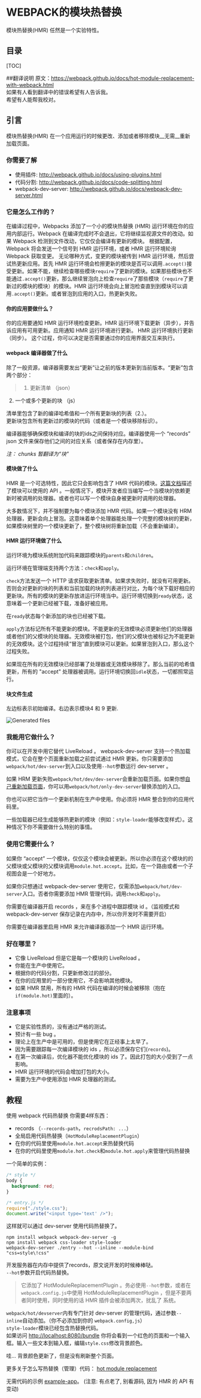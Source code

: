 # WEBPACK的模块热替换
模块热替换(HMR) 任然是一个实验特性。  

## 目录
[TOC]

##翻译说明
原文：<https://webpack.github.io/docs/hot-module-replacement-with-webpack.html>  
如果有人看到翻译中的错误希望有人告诉我。  
希望有人能帮我校对。  

## 引言
模块热替换(HMR) 在一个应用运行的时候更改、添加或者移除模块__无需__重新加载页面。

### 你需要了解
- 使用插件: <http://webpack.github.io/docs/using-plugins.html>
- 代码分割: <http://webpack.github.io/docs/code-splitting.html>
- webpack-dev-server: <http://webpack.github.io/docs/webpack-dev-server.html>

### 它是怎么工作的？
在编译过程中，Webpacks 添加了一个小的模块热替换 (HMR) 运行环境在你的应用内部运行。Webpack 在编译完成时不会退出，它将继续监视源文件的改动。如果 Webpack 检测到文件改动，它仅仅会编译有更新的模块。 根据配置，Webpack 将会发送一个信号到 HMR 运行环境，或者 HMR 运行环境轮询 Webpack 获取变更。 无论哪种方式，变更的模块被传到 HMR 运行环境，然后尝试热更新应用。首先 HMR 运行环境会检擦更新的模块是否可以调用`.accept()`接受更新。如果不能，继续检查哪些模块`require`了更新的模块。如果那些模块也不能通过`.accept()`更新，那么继续冒泡向上检查`require`了那些模块（`require`了更新过的模块的模块）的模块。HMR 运行环境会向上冒泡检查直到到模块可以调用`.accept()`更新。或者冒泡到应用的入口，热更新失败。

#### 你的应用要做什么？
你的应用要通知 HMR 运行环境检查更新。HMR 运行环境下载更新（异步），并告诉应用有可用更新。应用通知 HMR 运行环境进行更新。 HMR 运行环境执行更新（同步）。 这个过程，你可以决定是否需要通过你的应用界面交互来执行。  


#### webpack 编译器做了什么
除了一般资源，编译器需要发出“更新”让之前的版本更新到当前版本。“更新”包含两个部分：  
>1. 更新清单 （json）  
2. 一个或多个更新的块 （js）    

清单里包含了新的编译哈希值和一个所有更新块的列表（2.）。  
更新块包含所有更新过的模块的代码（或者是一个模块移除标识）。  

编译器能够确保模块和编译的块的ids之间保持对应。编译器使用一个 “records” json 文件来保存他们之间的对应关系（或者保存在内存里）。

_注： chunks 暂翻译为“块”_

#### 模块做了什么  
HMR 是一个可选特性，因此它只会影响包含了 HMR 代码的模块。[这篇文档](https://webpack.github.io/docs/)描述了模块可以使用的 API 。一般情况下，模块开发者应当编写一个当模块的依赖更新时被调用的处理器。或者也可以写一个模块自身被更新时调用的处理器。  

大多数情况下，并不强制要为每个模块添加 HMR 代码。如果一个模块没有 HRM 处理器，更新会向上冒泡。这意味着单个处理器能处理一个完整的模块树的更新，如果模块树里的一个模块更新了，整个模块树将重新加载（不会重新编译）。  

#### HMR 运行环境做了什么
运行环境为模块系统附加代码来跟踪模块的`parents`和`children`。  

运行环境在管理端支持两个方法：`check`和`apply`。

`check`方法发送一个 HTTP 请求获取更新清单。如果求失败时，就没有可用更新。否则会对更新的块的列表和当前加载的块的列表进行对比，为每个块下载好相应的更新块。所有的模块的更新存放进运行环境当中。运行环境切换到`ready`状态，这意味着一个更新已经被下载，准备好被应用。

在`ready`状态每个新添加的块也已经被下载。

`apply`方法标记所有不能更新的模块。不能更新的无效模块必须更新他们的处理器或者他们的父模块的处理器。无效模块被打包，他们的父模块也被标记为不能更新的无效模块。这个过程持续“冒泡”直到模块可以更新。如果冒泡到入口，那么这个过程失败。  

如果现在所有的无效模块已经部署了处理器或无效模块移除了。那么当前的哈希值更新，所有的 "accept" 处理器被调用。运行环境切换回`idle`状态，一切都照常运行。  

#### 块文件生成

左边标表示初始编译。右边表示模块4 和 9 更新.

![Generated files](http://webpack.github.io/assets/HMR.svg)

### 我能用它做什么？
你可以在开发中用它替代 LiveReload 。 webpack-dev-server 支持一个热加载模式，它会在整个页面重新加载之前尝试通过 HMR 更新。你只需要添加`webpack/hot/dev-server`到入口以及使用`--hot`参数运行 dev-server 。 

如果 HRM 更新失败`webpack/hot/dev/dev-server`会重新加载页面。如果你想[自己重新加载页面](https://github.com/webpack/webpack/issues/418)，你可以用`webpack/hot/only-dev-server`替换添加的入口。

你也可以把它当作一个更新机制在生产中使用。你必须将 HMR 整合到你的应用代码里。

一些加载器已经生成能够热更新的模块（例如：`style-loader`能够改变样式）。这种情况下你不需要做什么特别的事情。

### 使用它需要什么？
如果你 “accept” 一个模块，仅仅这个模块会被更新。所以你必须在这个模块的的父模块或父模块的父模块调用`module.hot.accept`。比如，在一个路由或者一个子视图会是一个好地方。

如果你只想通过 webpack-dev-server 使用它，仅需添加`webpack/hot/dev-server`入口。否者你需要添加 HMR 管理代码，调用`check`和`apply`。

你需要在编译器开启 records ，来在多个进程中跟踪模块 id 。（监视模式和 webpack-dev-server 保存记录在内存中，所以你开发时不需要开启）

你需要在编译器里启用 HMR 来允许编译器添加一个 HMR 运行环境。

### 好在哪里？
- 它像 LiveReload 但是它是每一个模块的 LiveReload 。
- 你能在生产中使用它。
- 根据你的代码分割，只更新修改过的部分。
- 在你的应用里的一部分使用它，不会影响其他模块。
- 如果 HMR 禁用，所有的 HMR 代码在编译的时候会被移除（抱在`if(module.hot)`里面的）。


### 注意事项
- 它是实验性质的，没有通过严格的测试。
- 预计有一些 bug 。
- 理论上在生产中是可用的，但是使用它在正经事上太早了。
- 因为需要跟踪每一次编译模块的 ids ，所以必须保存它们(`records`)。
- 在第一次编译后，优化器不能优化模块的 ids 了。因此打包的大小受到了一点影响。
- HMR 运行环境的代码会增加打包的大小。
- 需要为生产中使用添加 HMR 处理器的测试。

## 教程

使用 webpack 代码热替换 你需要4样东西：  

- records （`--records-path`，`recrodsPath: ...`）  
- 全局启用代码热替换（`HotModuleReplacementPlugin`）
- 在你的代码里使用`module.hot.accept`来热替换代码
- 在你的代码里使用`module.hot.check`和`module.hot.apply`来管理代码热替换

一个简单的实例：
```css
/* style */
body {
  background: red;
}
```
```javascript
/* entry.js */
require("./style.css");
document.write("<input type='text' />");
```
这样就可以通过 dev-server 使用代码热替换了。  
```shell
npm install webpack webpack-dev-server -g
npm install webpack css-loader style-loader
webpack-dev-server ./entry --hot --inline --module-bind "css=style\!css"
```
开发服务器在内存中提供了records，原文说开发的时候棒棒哒。  
`--hot`参数开启代码热替换。
>它添加了 HotModuleReplacementPlugin 。务必使用`--hot`参数，或者在`webpack.config.js`中使用 HotModuleReplacementPlugin ，但是不要两者同时使用，同时使用的话 HMR 插件会被添加两次，扰乱了
系统。

`webpack/hot/devserver`内有专门针对 dev-server 的管理代码，通过参数`--inline`自动添加。（你不必添加到你的 `webpack.config,js`）  
`style-loader`模块已经包含热替换代码。  
如果访问 <http://localhost:8080/bundle> 你将会看到一个红色的页面和一个输入框。输入一些文本到输入框，编辑`style.css`修改背景颜色。

哇... 背景颜色更新了，但是没有刷新整个页面。  

更多关于怎么写热替换（管理）代码： [hot module replacement](https://webpack.github.io/docs/hot-module-replacement.html)  

无需代码的示例 [example-app](http://webpack.github.io/example-app/)。 (注意: 有点老了, 别看源码, 因为 HMR 的 API 有变动)